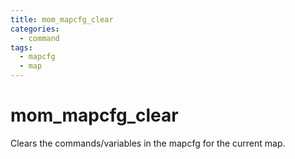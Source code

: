 ```yaml
---
title: mom_mapcfg_clear
categories:
  - command
tags:
  - mapcfg
  - map
---
```


# mom_mapcfg_clear

Clears the commands/variables in the mapcfg for the current map.
